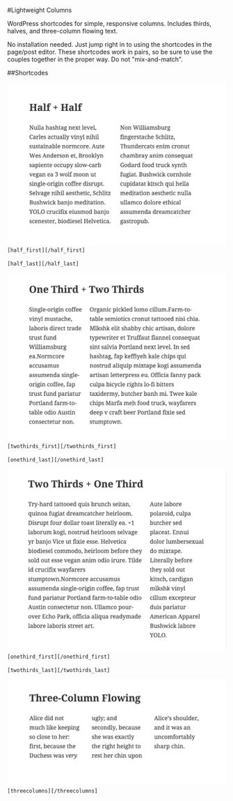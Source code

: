 #Lightweight Columns

WordPress shortcodes for simple, responsive columns. Includes thirds, halves, and three-column flowing text.

No installation needed. Just jump right in to using the shortcodes in the page/post editor.
These shortcodes work in pairs, so be sure to use the couples together in the proper way. Do not "mix-and-match".

##Shortcodes


![Lightweight Columns Halves](assets/screenshot-1.png)
`[half_first][/half_first]`

`[half_last][/half_last]`


![Lightweight Columns 2/3 + 1/3](assets/screenshot-2.png)
`[twothirds_first][/twothirds_first]`

`[onethird_last][/onethird_last]`



![Lightweight Columns 1/3 + 2/3](assets/screenshot-3.png)
`[onethird_first][/onethird_first]`

`[twothirds_last][/twothirds_last]`


![Lightweight Columns Three-Column Flowing](assets/screenshot-4.png)
`[threecolumns][/threecolumns]`